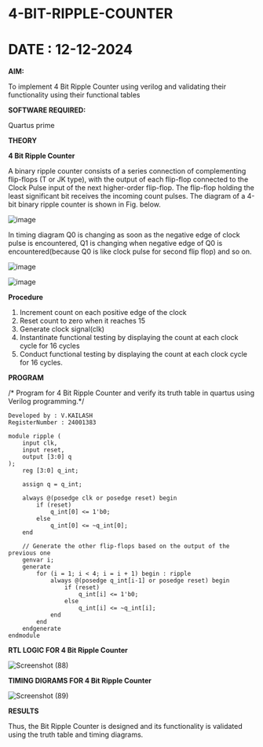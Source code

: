# 4-BIT-RIPPLE-COUNTER
# DATE : 12-12-2024
**AIM:**

To implement  4 Bit Ripple Counter using verilog and validating their functionality using their functional tables

**SOFTWARE REQUIRED:**

Quartus prime

**THEORY**

**4 Bit Ripple Counter**

A binary ripple counter consists of a series connection of complementing flip-flops (T or JK type), with the output of each flip-flop connected to the Clock Pulse input of the next higher-order flip-flop. The flip-flop holding the least significant bit receives the incoming count pulses. The diagram of a 4-bit binary ripple counter is shown in Fig. below.

![image](https://github.com/naavaneetha/4-BIT-RIPPLE-COUNTER/assets/154305477/cb4b74d4-31ab-4359-95d0-d22e67daba13)

In timing diagram Q0 is changing as soon as the negative edge of clock pulse is encountered, Q1 is changing when negative edge of Q0 is encountered(because Q0 is like clock pulse for second flip flop) and so on.

![image](https://github.com/naavaneetha/4-BIT-RIPPLE-COUNTER/assets/154305477/a573a7d6-014e-4e54-93e6-e2ac9530960b)

![image](https://github.com/naavaneetha/4-BIT-RIPPLE-COUNTER/assets/154305477/85e1958a-2fc1-49bb-9a9f-d58ccbf3663c)

**Procedure**
1. Increment count on each positive edge of the clock
2. Reset count to zero when it reaches 15
3. Generate clock signal(clk)
4. Instantinate functional testing by displaying the count at each clock cycle for 16 cycles
5. Conduct functional testing by displaying the count at each clock cycle for 16 cycles.


**PROGRAM**

/* Program for 4 Bit Ripple Counter and verify its truth table in quartus using Verilog programming.*/


```
Developed by : V.KAILASH 
RegisterNumber : 24001383
```

```
module ripple (
    input clk,    
    input reset,   
    output [3:0] q 
);
    reg [3:0] q_int;

    assign q = q_int;

    always @(posedge clk or posedge reset) begin
        if (reset) 
            q_int[0] <= 1'b0; 
        else 
            q_int[0] <= ~q_int[0]; 
    end

    // Generate the other flip-flops based on the output of the previous one
    genvar i;
    generate
        for (i = 1; i < 4; i = i + 1) begin : ripple
            always @(posedge q_int[i-1] or posedge reset) begin
                if (reset) 
                    q_int[i] <= 1'b0; 
                else 
                    q_int[i] <= ~q_int[i]; 
            end
        end
    endgenerate
endmodule
```







**RTL LOGIC FOR 4 Bit Ripple Counter**


![Screenshot (88)](https://github.com/user-attachments/assets/b9941a04-28bb-4a91-98fe-c0fee34f208a)




**TIMING DIGRAMS FOR 4 Bit Ripple Counter**


![Screenshot (89)](https://github.com/user-attachments/assets/1554d35b-6ca2-4e99-9fbd-47eee7aa7d85)




**RESULTS**

Thus, the Bit Ripple Counter is designed and its functionality is validated using the truth table and timing diagrams.
